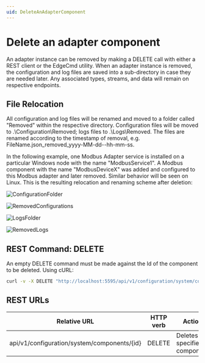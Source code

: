 ```yaml
---
uid: DeleteAnAdapterComponent
---
```


# Delete an adapter component

An adapter instance can be removed by making a DELETE call with either a REST client or the EdgeCmd utility. When an adapter instance is removed, the configuration and log files are saved into a sub-directory in case they are needed later. Any associated types, streams, and data will remain on respective endpoints.

## File Relocation

All configuration and log files will be renamed and moved to a folder called "Removed" within the respective directory. Configuration files will be moved to .\Configuration\Removed; logs files to .\Logs\Removed. The files are renamed according to the timestamp of removal, e.g. FileName.json_removed_yyyy-MM-dd--hh-mm-ss.

In the following example, one Modbus Adapter service is installed on a particular Windows node with the name "ModbusService1". A Modbus component with the name "ModbusDeviceX" was added and configured to this Modbus adapter and later removed. Similar behavior will be seen on Linux. This is the resulting relocation and renaming scheme after deletion:

![ConfigurationFolder](https://github.com/osisoft/OSIsoft-Adapter/blob/master/V1/images/ConfigurationFolder.png)

![RemovedConfigurations](https://github.com/osisoft/OSIsoft-Adapter/blob/master/V1/images/RemovedConfigurations.png)

![LogsFolder](https://github.com/osisoft/OSIsoft-Adapter/blob/master/V1/images/LogsFolder.png)

![RemovedLogs](https://github.com/osisoft/OSIsoft-Adapter/blob/master/V1/images/RemovedLogs.png)


## REST Command: DELETE

An empty DELETE command must be made against the Id of the component to be deleted. Using cURL:

```bash
curl -v -X DELETE "http://localhost:5595/api/v1/configuration/system/components/ComponentIdToBeDeleted"
```

## REST URLs
| Relative URL                                              | HTTP verb | Action               |
|-----------------------------------------------------------|-----------|----------------------|
| api/v1/configuration/system/components/{id}      | DELETE       | Deletes specified component |
